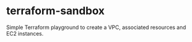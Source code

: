 # terraform-sandbox
Simple Terraform playground to create a VPC, associated resources and EC2 instances.
